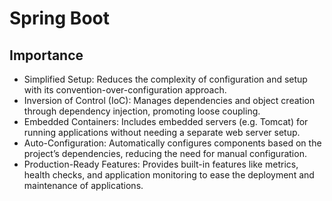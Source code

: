 # Spring Boot

## Importance
- Simplified Setup: Reduces the complexity of configuration and setup with its convention-over-configuration approach.
- Inversion of Control (IoC): Manages dependencies and object creation through dependency injection, promoting loose coupling.
- Embedded Containers: Includes embedded servers (e.g. Tomcat) for running applications without needing a separate web server setup.
- Auto-Configuration: Automatically configures components based on the project’s dependencies, reducing the need for manual configuration.
- Production-Ready Features: Provides built-in features like metrics, health checks, and application monitoring to ease the deployment and maintenance of applications.

